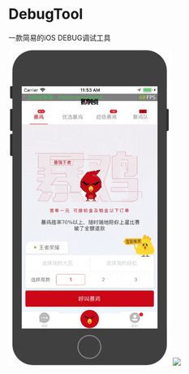 # DebugTool
一款简易的iOS DEBUG调试工具

<img src="https://github.com/LeeFengHY/DebugTool/blob/master/iPhone8.jpg" width="320">
<img src="https://raw.github.com/LeeFengHY/DebugTool/master/DebugTool/iPhoneX.png" width="320">
